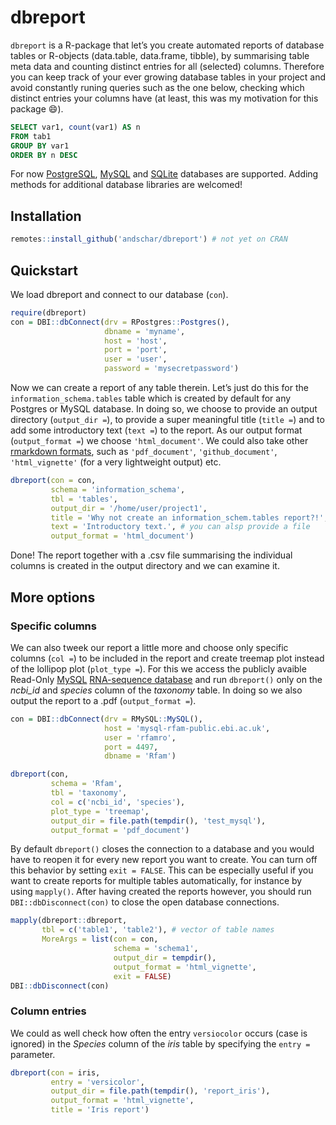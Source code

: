 dbreport
================

`dbreport` is a R-package that let’s you create automated reports of
database tables or R-objects (data.table, data.frame, tibble), by
summarising table meta data and counting distinct entries for all
(selected) columns. Therefore you can keep track of your ever growing
database tables in your project and avoid constantly runing queries such
as the one below, checking which distinct entries your columns have (at
least, this was my motivation for this package 😄).

``` sql
SELECT var1, count(var1) AS n
FROM tab1
GROUP BY var1
ORDER BY n DESC
```

For now [PostgreSQL](https://www.postgresql.org),
[MySQL](https://www.mysql.com) and
[SQLite](https://www.sqlite.org/index.html) databases are supported.
Adding methods for additional database libraries are welcomed\!

## Installation

``` r
remotes::install_github('andschar/dbreport') # not yet on CRAN
```

## Quickstart

We load dbreport and connect to our database (`con`).

``` r
require(dbreport)
con = DBI::dbConnect(drv = RPostgres::Postgres(),
                     dbname = 'myname',
                     host = 'host',
                     port = 'port',
                     user = 'user',
                     password = 'mysecretpassword')
```

Now we can create a report of any table therein. Let’s just do this for
the `information_schema.tables` table which is created by default for
any Postgres or MySQL database. In doing so, we choose to provide an
output directory (`output_dir =`), to provide a super meaningful title
(`title =`) and to add some introductory text (`text =`) to the report.
As our output format (`output_format =`) we choose `'html_document'`. We
could also take other [rmarkdown
formats](https://rmarkdown.rstudio.com/lesson-9.html), such as
`'pdf_document'`, `'github_document'`, `'html_vignette'` (for a very
lightweight output) etc.

``` r
dbreport(con = con,
         schema = 'information_schema',
         tbl = 'tables',
         output_dir = '/home/user/project1',
         title = 'Why not create an information_schem.tables report?!',
         text = 'Introductory text.', # you can alsp provide a file
         output_format = 'html_document')
```

Done\! The report together with a .csv file summarising the individual
columns is created in the output directory and we can examine it.

## More options

### Specific columns

We can also tweek our report a little more and choose only specific
columns (`col =`) to be included in the report and create treemap plot
instead of the lollipop plot (`plot_type =`). For this we access the
publicly avaible Read-Only [MySQL](https://www.mysql.com) [RNA-sequence
database](https://docs.rfam.org/en/latest/database.html) and run
`dbreport()` only on the *ncbi\_id* and *species* column of the
*taxonomy* table. In doing so we also output the report to a .pdf
(`output_format =`).

``` r
con = DBI::dbConnect(drv = RMySQL::MySQL(),
                     host = 'mysql-rfam-public.ebi.ac.uk',
                     user = 'rfamro',
                     port = 4497,
                     dbname = 'Rfam')
```

``` r
dbreport(con,
         schema = 'Rfam',
         tbl = 'taxonomy',
         col = c('ncbi_id', 'species'),
         plot_type = 'treemap',
         output_dir = file.path(tempdir(), 'test_mysql'),
         output_format = 'pdf_document')
```

By default `dbreport()` closes the connection to a database and you
would have to reopen it for every new report you want to create. You can
turn off this behavior by setting `exit = FALSE`. This can be especially
useful if you want to create reports for multiple tables automatically,
for instance by using `mapply()`. After having created the reports
however, you should run `DBI::dbDisconnect(con)` to close the open
database connections.

``` r
mapply(dbreport::dbreport,
       tbl = c('table1', 'table2'), # vector of table names
       MoreArgs = list(con = con,
                       schema = 'schema1',
                       output_dir = tempdir(),
                       output_format = 'html_vignette',
                       exit = FALSE)
DBI::dbDisconnect(con)
```

### Column entries

We could as well check how often the entry `versiocolor` occurs (case is
ignored) in the *Species* column of the *iris* table by specifying the
`entry =` parameter.

``` r
dbreport(con = iris,
         entry = 'versicolor',
         output_dir = file.path(tempdir(), 'report_iris'),
         output_format = 'html_vignette',
         title = 'Iris report')
```
